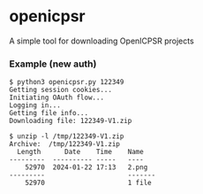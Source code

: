 # openicpsr
A simple tool for downloading OpenICPSR projects

### Example (new auth)

```
$ python3 openicpsr.py 122349
Getting session cookies...
Initiating OAuth flow...
Logging in...
Getting file info...
Downloading file: 122349-V1.zip

$ unzip -l /tmp/122349-V1.zip 
Archive:  /tmp/122349-V1.zip
  Length      Date    Time    Name
---------  ---------- -----   ----
    52970  2024-01-22 17:13   2.png
---------                     -------
    52970                     1 file
```
